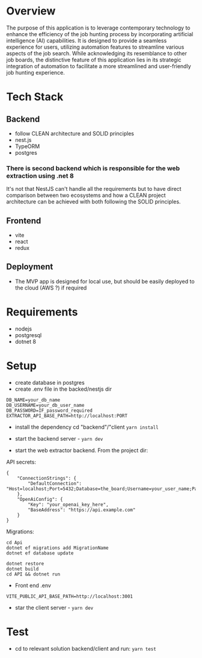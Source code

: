 # Overview

The purpose of this application is to leverage contemporary technology to enhance the efficiency of the job hunting process by incorporating artificial intelligence (AI) capabilities. It is designed to provide a seamless experience for users, utilizing automation features to streamline various aspects of the job search. While acknowledging its resemblance to other job boards, the distinctive feature of this application lies in its strategic integration of automation to facilitate a more streamlined and user-friendly job hunting experience.

# Tech Stack

## Backend

- follow CLEAN architecture and SOLID principles
- nest.js
- TypeORM
- postgres

### There is second backend which is responsible for the web extraction using .net 8

It's not that NestJS can't handle all the requirements but to have direct comparison between two ecosystems and how a CLEAN project architecture can be achieved with both following the SOLID principles.

## Frontend

- vite
- react
- redux

## Deployment

- The MVP app is designed for local use, but should be easily deployed to the cloud (AWS ?) if required

# Requirements

- nodejs
- postgresql
- dotnet 8

# Setup

- create database in postgres
- create .env file in the backed/nestjs dir

```
DB_NAME=your_db_name
DB_USERNAME=your_db_user_name
DB_PASSWORD=IF_password_required
EXTRACTOR_API_BASE_PATH=http://localhost:PORT
```

- install the dependency cd "backend"/"client `yarn install`

- start the backend server - `yarn dev`

- start the web extractor backend. From the project dir:

API secrets:

```
{
	"ConnectionStrings": {
		"DefaultConnection": "Host=localhost;Port=5432;Database=the_board;Username=your_user_name;Password=password"
	},
	"OpenAiConfig": {
		"Key": "your_openai_key_here",
		"BaseAddress": "https://api.example.com"
	}
}
```

Migrations:

```
cd Api
dotnet ef migrations add MigrationName
dotnet ef database update

```

```
dotnet restore
dotnet build
cd API && dotnet run
```

- Front end .env

```
VITE_PUBLIC_API_BASE_PATH=http://localhost:3001
```

- star the client server - `yarn dev`

# Test

- cd to relevant solution backend/client and run: `yarn test`
